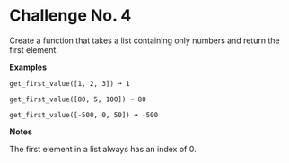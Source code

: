 # Challenge No. 4


Create a function that takes a list containing only numbers and return the first element.

**Examples**

    get_first_value([1, 2, 3]) ➞ 1
     
    get_first_value([80, 5, 100]) ➞ 80
     
    get_first_value([-500, 0, 50]) ➞ -500

**Notes**

The first element in a list always has an index of 0.